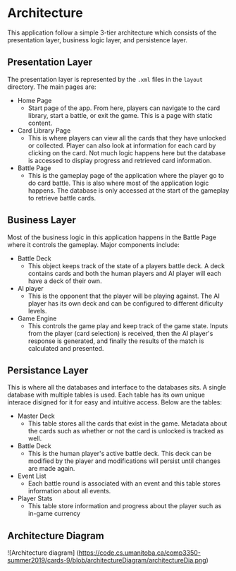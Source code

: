 # Architecture
This application follow a simple 3-tier architecture which consists of the presentation layer, business logic layer, and persistence layer.

## Presentation Layer
The presentation layer is represented by the `.xml` files in the `layout` directory. The main pages are:
- Home Page
    - Start page of the app. From here, players can navigate to the card library, start a battle, or exit the game. This is a page with static content.
- Card Library Page 
    - This is where players can view all the cards that they have unlocked or collected. Player can also look at information for each card by clicking on the card. Not much logic happens here but the database is accessed to display progress and retrieved card information.
- Battle Page
    - This is the gameplay page of the application where the player go to do card battle. This is also where most of the application logic happens. The database is only accessed at the start of the gameplay to retrieve battle cards.

## Business Layer
Most of the business logic in this application happens in the Battle Page where it controls the gameplay. Major components include:
- Battle Deck
    - This object keeps track of the state of a players battle deck. A deck contains cards and both the human players and AI player will each have a deck of their own.
- AI player
    - This is the opponent that the player will be playing against. The AI player has its own deck and can be configured to different dificulty levels.
- Game Engine
    - This controls the game play and keep track of the game state. Inputs from the player (card selection) is received, then the AI player's response is generated, and finally the results of the match is calculated and presented.

## Persistance Layer
This is where all the databases and interface to the databases sits. A single database with multiple tables is used. Each table has its own unique interace disigned for it for easy and intuitive access. Below are the tables:
- Master Deck
    - This table stores all the cards that exist in the game. Metadata about the cards such as whether or not the card is unlocked is tracked as well.
- Battle Deck
    - This is the human player's active battle deck. This deck can be modified by the player and modifications will persist until changes are made again.
- Event List
    - Each battle round is associated with an event and this table stores information about all events.
- Player Stats
    - This table store information and progress about the player such as in-game currency

## Architecture Diagram
![Architecture diagram] (https://code.cs.umanitoba.ca/comp3350-summer2019/cards-9/blob/architectureDiagram/architectureDia.png)


